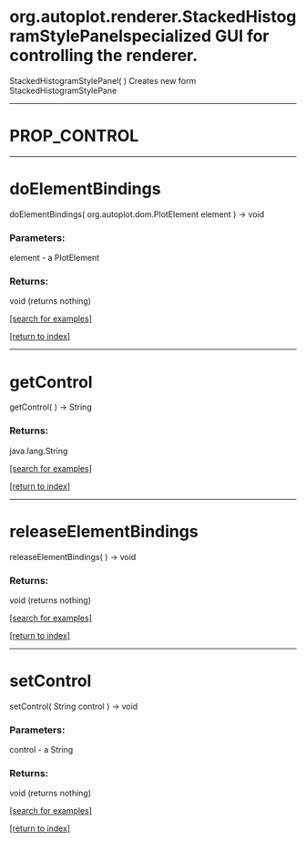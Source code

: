 # org.autoplot.renderer.StackedHistogramStylePanelspecialized GUI for controlling the renderer.
StackedHistogramStylePanel( )
Creates new form StackedHistogramStylePane

***
<a name="PROP_CONTROL"></a>
# PROP_CONTROL



***
<a name="doElementBindings"></a>
# doElementBindings
doElementBindings( org.autoplot.dom.PlotElement element ) &rarr; void



### Parameters:
element - a PlotElement

### Returns:
void (returns nothing)


<a href="https://github.com/autoplot/dev/search?q=doElementBindings&unscoped_q=doElementBindings">[search for examples]</a>

<a href="https://github.com/autoplot/documentation/blob/master/javadoc/index-all.md">[return to index]</a>

***
<a name="getControl"></a>
# getControl
getControl(  ) &rarr; String



### Returns:
java.lang.String


<a href="https://github.com/autoplot/dev/search?q=getControl&unscoped_q=getControl">[search for examples]</a>

<a href="https://github.com/autoplot/documentation/blob/master/javadoc/index-all.md">[return to index]</a>

***
<a name="releaseElementBindings"></a>
# releaseElementBindings
releaseElementBindings(  ) &rarr; void



### Returns:
void (returns nothing)


<a href="https://github.com/autoplot/dev/search?q=releaseElementBindings&unscoped_q=releaseElementBindings">[search for examples]</a>

<a href="https://github.com/autoplot/documentation/blob/master/javadoc/index-all.md">[return to index]</a>

***
<a name="setControl"></a>
# setControl
setControl( String control ) &rarr; void



### Parameters:
control - a String

### Returns:
void (returns nothing)


<a href="https://github.com/autoplot/dev/search?q=setControl&unscoped_q=setControl">[search for examples]</a>

<a href="https://github.com/autoplot/documentation/blob/master/javadoc/index-all.md">[return to index]</a>

